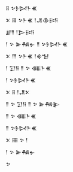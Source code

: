 <div class='block'>
<div class='line'>𒐉 𒆳𒊩𒄸𒈨𒌍</div>
<div class='line'>𒉽 𒐋 𒆳𒈨𒌍 𒁹𒂗𒆠𒅀</div>
<div class='line'>𒋗𒈫 𒁹𒆕𒅀</div>
<div class='line'>𒁹 𒆳 𒅕𒄀𒉡 𒈫 𒆳𒊩𒄸𒈨𒌍</div>
<div class='line'>𒉽 𒐈 𒆳𒈨𒌍 𒁹𒄯𒈠</div>
<div class='line'>𒁹 𒋛𒀀 𒈫 𒆳 𒈪𒈨𒌍</div>
<div class='line'>𒁹 𒆳𒊩𒄸𒈨𒌍</div>
<div class='line'>𒉽 𒐉 𒁹𒂗𒉽</div>
<div class='line'>𒈫 𒆳 𒋛𒀀 𒈫 𒆳 𒅕𒄀𒉌</div>
<div class='line'>𒈫 𒆳 𒈪𒈨𒌍</div>
<div class='line'>𒈫 𒆳𒊩𒄸𒈨𒌍</div>
<div class='line'>𒉽 𒐍 𒆳 𒁹</div>
<div class='line'>𒁹 𒆳 𒅕𒄀𒉡</div>
<div class='line'>𒆳</div>
</div>